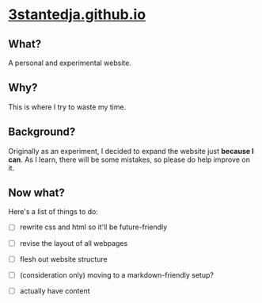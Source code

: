 # [3stantedja.github.io](https://3stantedja.github.io/)
## What?
A personal and experimental website.
## Why?
This is where I try to waste my time.
## Background?
Originally as an experiment, I decided to expand the website just **because I can**. As I learn, there will be some mistakes, so please do help improve on it.
## Now what?
Here's a list of things to do:
- [ ] rewrite css and html so it'll be future-friendly
- [ ] revise the layout of all webpages
- [ ] flesh out website structure
- [ ] (consideration only) moving to a markdown-friendly setup?
- [ ] actually have content

